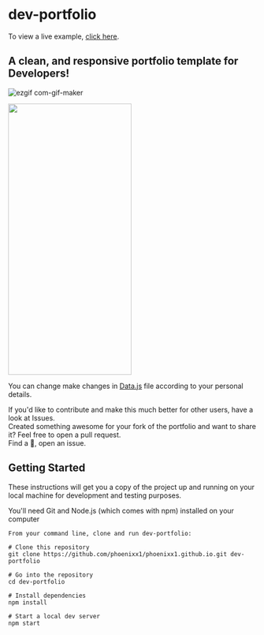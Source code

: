 # dev-portfolio
To view a live example, [click here](https://phoenixx1.github.io/).

## A clean, and responsive portfolio template for Developers!
![ezgif com-gif-maker](https://user-images.githubusercontent.com/44865935/122817621-c17dce00-d2f5-11eb-8d24-f7710af800c1.gif)
<!-- ![ezgif com-gif-maker](https://user-images.githubusercontent.com/44865935/123323309-f2a70a00-d552-11eb-95cb-09444d3f6a06.gif)   -->
<img src="https://user-images.githubusercontent.com/44865935/123323309-f2a70a00-d552-11eb-95cb-09444d3f6a06.gif" width="250" height="550" />

You can change make changes in [Data.js](./src/Data.js) file according to your personal details.  

If you'd like to contribute and make this much better for other users, have a look at Issues.  
Created something awesome for your fork of the portfolio and want to share it? Feel free to open a pull request.  
Find a 🐛, open an issue.  

## Getting Started
These instructions will get you a copy of the project up and running on your local machine for development and testing purposes.

You'll need Git and Node.js (which comes with npm) installed on your computer

```## How To Use
From your command line, clone and run dev-portfolio:

# Clone this repository
git clone https://github.com/phoenixx1/phoenixx1.github.io.git dev-portfolio

# Go into the repository
cd dev-portfolio

# Install dependencies
npm install

# Start a local dev server
npm start
```
